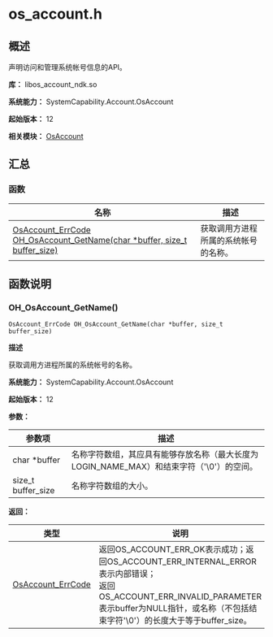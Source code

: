 # os_account.h

## 概述

声明访问和管理系统帐号信息的API。

**库：** libos_account_ndk.so

**系统能力：** SystemCapability.Account.OsAccount

**起始版本：** 12

**相关模块：** [OsAccount](capi-osaccount.md)

## 汇总

### 函数

| 名称 | 描述 |
| -- | -- |
| [OsAccount_ErrCode OH_OsAccount_GetName(char *buffer, size_t buffer_size)](#oh_osaccount_getname) | 获取调用方进程所属的系统帐号的名称。 |

## 函数说明

### OH_OsAccount_GetName()

```
OsAccount_ErrCode OH_OsAccount_GetName(char *buffer, size_t buffer_size)
```

**描述**

获取调用方进程所属的系统帐号的名称。

**系统能力：** SystemCapability.Account.OsAccount

**起始版本：** 12


**参数：**

| 参数项 | 描述 |
| -- | -- |
| char *buffer | 名称字符数组，其应具有能够存放名称（最大长度为LOGIN_NAME_MAX）和结束字符（'\0'）的空间。 |
| size_t buffer_size | 名称字符数组的大小。 |

**返回：**

| 类型 | 说明 |
| -- | -- |
| [OsAccount_ErrCode](capi-os-account-common-h.md#osaccount_errcode) | 返回OS_ACCOUNT_ERR_OK表示成功；返回OS_ACCOUNT_ERR_INTERNAL_ERROR表示内部错误；<br>         返回OS_ACCOUNT_ERR_INVALID_PARAMETER表示buffer为NULL指针，或名称（不包括结束字符'\0'）的长度大于等于buffer_size。 |


